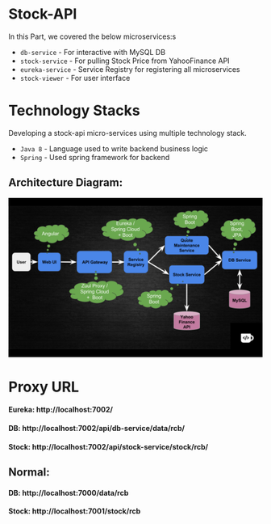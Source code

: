 # Stock-API

In this Part, we covered the below microservices:s
- `db-service` - For interactive with MySQL DB
- `stock-service` - For pulling Stock Price from YahooFinance API
- `eureka-service` - Service Registry for registering all microservices
- `stock-viewer` - For user interface

# Technology Stacks
Developing a stock-api micro-services using multiple technology stack.
- `Java 8` - Language used to write backend business logic
- `Spring` - Used spring framework for backend

## Architecture Diagram:
![Architecture](design/architecture.png)

# Proxy URL
#### Eureka: http://localhost:7002/

#### DB: http://localhost:7002/api/db-service/data/rcb/
#### Stock: http://localhost:7002/api/stock-service/stock/rcb/

## Normal:
####  DB: http://localhost:7000/data/rcb
#### Stock: http://localhost:7001/stock/rcb

